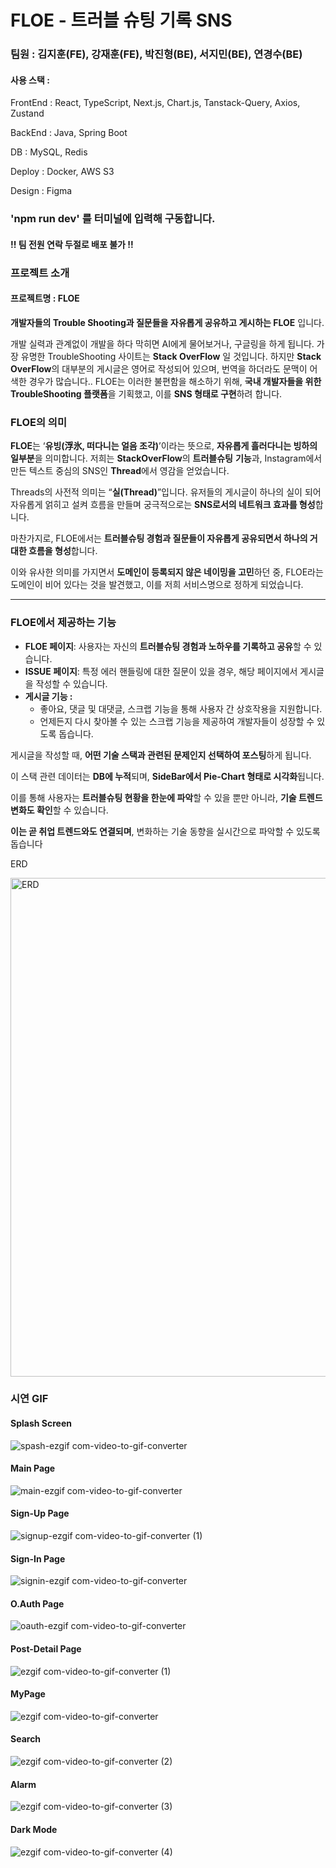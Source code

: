 #  FLOE - 트러블 슈팅 기록 SNS
### 팀원 : 김지훈(FE), 강재훈(FE), 박진형(BE), 서지민(BE),  연경수(BE)

#### 사용 스택 : 
FrontEnd : React, TypeScript, Next.js, Chart.js, Tanstack-Query, Axios, Zustand

BackEnd : Java, Spring Boot

DB : MySQL, Redis

Deploy : Docker, AWS S3

Design : Figma

### 'npm run dev' 를 터미널에 입력해 구동합니다.
#### !! 팀 전원 연락 두절로 배포 불가 !!


### 프로젝트 소개
#### 프로젝트명 : FLOE

**개발자들의 Trouble Shooting과 질문들을 자유롭게 공유하고 게시하는 FLOE** 입니다.

개발 실력과 관계없이 개발을 하다 막히면 AI에게 물어보거나, 구글링을 하게 됩니다.  가장 유명한 TroubleShooting 사이트는 **Stack OverFlow** 일 것입니다. 하지만 **Stack OverFlow**의 대부분의 게시글은 영어로 작성되어 있으며, 번역을 하더라도 문맥이 어색한 경우가 많습니다.. FLOE는 이러한 불편함을 해소하기 위해, **국내 개발자들을 위한 TroubleShooting 플랫폼**을 기획했고, 이를 **SNS 형태로 구현**하려 합니다.


### FLOE의 의미

**FLOE**는 ‘**유빙(浮氷, 떠다니는 얼음 조각)**’이라는 뜻으로, **자유롭게 흘러다니는 빙하의 일부분**을 의미합니다.
 저희는 **StackOverFlow**의 **트러블슈팅** **기능**과, Instagram에서 만든 텍스트 중심의 SNS인 **Thread**에서 영감을 얻었습니다. 

 Threads의 사전적 의미는 “**실(Thread)**”입니다.  유저들의 게시글이 하나의 실이 되어 자유롭게 얽히고 설켜 흐름을 만들며 궁극적으로는 **SNS로서의 네트워크 효과를 형성**합니다.

마찬가지로, FLOE에서는 **트러블슈팅 경험과 질문들이 자유롭게 공유되면서 하나의 거대한 흐름을 형성**합니다.

이와 유사한 의미를 가지면서 **도메인이 등록되지 않은 네이밍을 고민**하던 중, FLOE라는 도메인이 비어 있다는 것을 발견했고, 이를 저희 서비스명으로 정하게 되었습니다.

---

### FLOE에서 제공하는 기능

- **FLOE 페이지**: 사용자는 자신의 **트러블슈팅 경험과 노하우를 기록하고 공유**할 수 있습니다.
- **ISSUE 페이지**: 특정 에러 핸들링에 대한 질문이 있을 경우, 해당 페이지에서 게시글을 작성할 수 있습니다.
- **게시글 기능 :**
    - 좋아요, 댓글 및 대댓글, 스크랩 기능을 통해 사용자 간 상호작용을 지원합니다.
    - 언제든지 다시 찾아볼 수 있는 스크랩 기능을 제공하여 개발자들이 성장할 수 있도록 돕습니다.

게시글을 작성할 때, **어떤 기술 스택과 관련된 문제인지 선택하여 포스팅**하게 됩니다.

이 스택 관련 데이터는 **DB에 누적**되며, **SideBar에서 Pie-Chart 형태로 시각화**됩니다.

이를 통해 사용자는 **트러블슈팅 현황을 한눈에 파악**할 수 있을 뿐만 아니라, **기술 트렌드 변화도 확인**할 수 있습니다.

**이는 곧 취업 트렌드와도 연결되며**, 변화하는 기술 동향을 실시간으로 파악할 수 있도록 돕습니다

ERD

<img width="798" alt="ERD" src="https://github.com/user-attachments/assets/f6cf6bb6-2ecf-4bcb-a423-d1e24a5e07d9" />


### 시연 GIF
#### Splash Screen
![spash-ezgif com-video-to-gif-converter](https://github.com/user-attachments/assets/f958eb68-492d-4f41-90f4-9ad1c6efaeb1)


#### Main Page
![main-ezgif com-video-to-gif-converter](https://github.com/user-attachments/assets/6078eb93-ef32-46d7-bd98-cca1f63a1956)


#### Sign-Up Page
![signup-ezgif com-video-to-gif-converter (1)](https://github.com/user-attachments/assets/6044ed02-01ad-4eaa-a4e5-f046fc661b97)


#### Sign-In Page
![signin-ezgif com-video-to-gif-converter](https://github.com/user-attachments/assets/7cf957cc-2144-4dff-9cf2-23c633ee62d5)


#### O.Auth Page
![oauth-ezgif com-video-to-gif-converter](https://github.com/user-attachments/assets/5c07f0ca-c34b-48a7-b009-625a6ee69215)


#### Post-Detail Page
![ezgif com-video-to-gif-converter (1)](https://github.com/user-attachments/assets/072401d2-1cfb-4a92-95f8-d7c84da1ae94)


#### MyPage
![ezgif com-video-to-gif-converter](https://github.com/user-attachments/assets/8b2fc87d-948e-45d7-8a58-92d96000e26a)


#### Search
![ezgif com-video-to-gif-converter (2)](https://github.com/user-attachments/assets/1c5617a3-d7b8-4938-bb61-c4f57f56227b)


#### Alarm
![ezgif com-video-to-gif-converter (3)](https://github.com/user-attachments/assets/f4abf805-077d-41c5-baaa-3005a6d73b85)


#### Dark Mode
![ezgif com-video-to-gif-converter (4)](https://github.com/user-attachments/assets/41e33a11-2e11-4613-be35-fb84d3ed883a)






